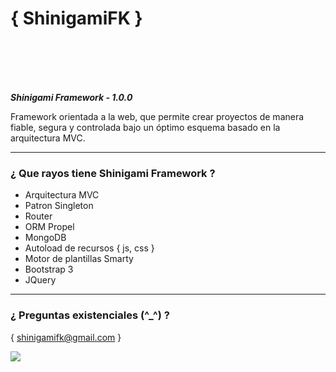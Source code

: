 { ShinigamiFK }
===========
<br/>
<br/>
<br/>
<br/>

<b><em>Shinigami Framework - 1.0.0</em></b>

Framework orientada a la web, que permite crear proyectos de manera fiable, segura y controlada bajo un óptimo esquema basado en la arquitectura MVC.

***

<h3>¿ Que rayos tiene Shinigami Framework ?</h3>

<ul>
  <li>Arquitectura MVC</li>
  <li>Patron Singleton</li>
  <li>Router</li>
  <li>ORM Propel</li>
  <li>MongoDB</li>
  <li>Autoload de recursos { js, css }</li>
  <li>Motor de plantillas Smarty</li>
  <li>Bootstrap 3</li>
  <li>JQuery</li>
</ul>

***

<h3>¿ Preguntas existenciales (^_^) ?</h3>

{ shinigamifk@gmail.com }

<img src="http://s22.postimg.org/7vhznuis1/shinigamifk.png"  />


